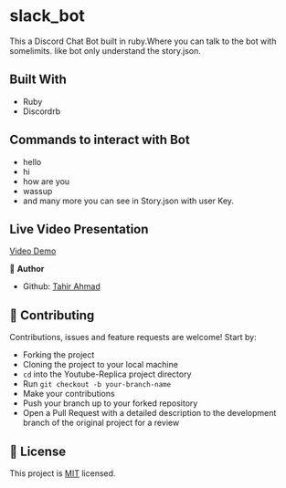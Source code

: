# slack_bot

This a Discord Chat Bot built in ruby.Where you can talk to the bot with somelimits. like bot only understand the story.json.

## Built With

- Ruby
- Discordrb

## Commands to interact with Bot

- hello
- hi
- how are you
- wassup
- and many more you can see in Story.json with user Key.

## Live Video Presentation
[Video Demo](https://www.loom.com/share/888e94038c784c49a6c1331d14317296)

👤 **Author**

- Github: [Tahir Ahmad](https://github.com/tahirbhalli/)

## 🤝 Contributing

Contributions, issues and feature requests are welcome! Start by:
* Forking the project
* Cloning the project to your local machine
* `cd` into the Youtube-Replica project directory
* Run `git checkout -b your-branch-name`
* Make your contributions
* Push your branch up to your forked repository
* Open a Pull Request with a detailed description to the development branch of the original project for a review

## 📝 License

This project is [MIT](https://opensource.org/licenses/MIT) licensed.